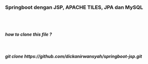 <h3>Springboot dengan JSP, APACHE TILES, JPA dan MySQL</h3>
<br/>
<br/>
<h4><i>how to clone this file ?</i></h3>
<br/>
<h5>git clone https://github.com/dickanirwansyah/springboot-jsp.git<h5>
<br/>
<br/>
 
